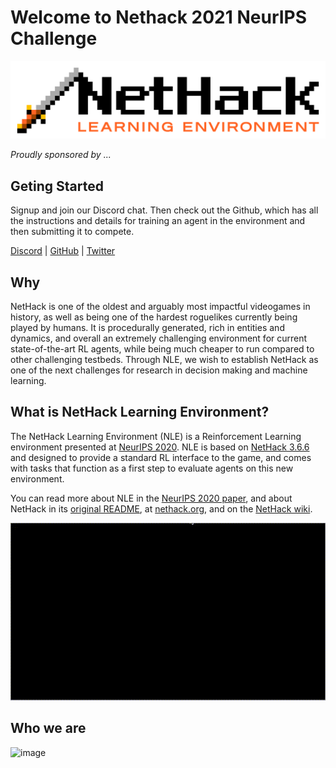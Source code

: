 # Welcome to Nethack 2021 NeurIPS Challenge
![NetHack Learning Environment (NLE)](https://github.com/facebookresearch/nle/raw/master/dat/nle/logo.png)

*Proudly sponsored by ...*

## Geting Started

Signup and join our Discord chat. Then check out the Github, which has all the instructions and details for training an agent in the environment and then submitting it to compete.

[Discord]() | [GitHub]() | [Twitter](https://twitter.com/NetHack_LE)

## Why

NetHack is one of the oldest and arguably most impactful videogames in history,
as well as being one of the hardest roguelikes currently being played by humans.
It is procedurally generated, rich in entities and dynamics, and overall an
extremely challenging environment for current state-of-the-art RL agents, while
being much cheaper to run compared to other challenging testbeds. Through NLE,
we wish to establish NetHack as one of the next challenges for research in
decision making and machine learning.


## What is NetHack Learning Environment?

The NetHack Learning Environment (NLE) is a Reinforcement Learning environment presented at [NeurIPS 2020](https://neurips.cc/Conferences/2020).
NLE is based on [NetHack 3.6.6](https://github.com/NetHack/NetHack/tree/NetHack-3.6.6_PostRelease) and designed to provide a standard RL interface to the game, and comes with tasks that function as a first step to evaluate agents on this new environment.

You can read more about NLE in the [NeurIPS 2020 paper](https://arxiv.org/abs/2006.13760), and about NetHack in its [original
README](./README.nh), at [nethack.org](https://nethack.org/), and on the
[NetHack wiki](https://nethackwiki.com).

![Example of an agent running on NLE](https://github.com/facebookresearch/nle/raw/master/dat/nle/example_run.gif)

## Who we are

![image](https://upload.wikimedia.org/wikipedia/en/0/0d/Simpsons_FamilyPicture.png)
